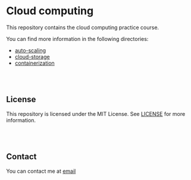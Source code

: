 # Cloud computing

This repository contains the cloud computing practice course.

You can find more information in the following directories:

-   [auto-scaling](auto-scaling)
-   [cloud-storage](cloud-storage)
-   [containerization](containerization)

<br/>
<br/>

## License

This repository is licensed under the MIT License. See [LICENSE](LICENSE) for more information.

<br/>
<br/>

## Contact

You can contact me at [email](mailto:younganswer@kookmin.ac.kr)
